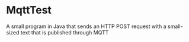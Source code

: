# MqttTest
A small program in Java that sends an ΗΤΤP POST request with a small-sized text that is published through MQTT

